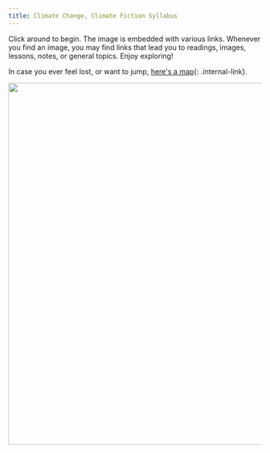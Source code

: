 ```yaml
---
title: Climate Change, Climate Fiction Syllabus
---
```


Click around to begin. The image is embedded with various links. Whenever you find an image, you may find links that lead you to readings, images, lessons, notes, or general topics. Enjoy exploring!

In case you ever feel lost, or want to jump, [here's a map](/rda/cccf-map){: .internal-link}.

<img src="https://elizabethcase.net/rda/assets/tetons_stream_veg.jpg" width="960" height="720" usemap="#syl1">

<map name="syl1">
  <area shape="poly" 
    coords="362,339, 451,366, 591,431, 959,465, 959,718, 489,718, 505,535, 446,462, 398,458" 
    alt="Hydrologic Cycle" 
    href="https://elizabethcase.net/rda/cccf-hydrology">
  <area shape="poly" 
    coords="0,0, 310,33, 329,304, 359,383, 296,439, 181,446, 204,312, 0,294" 
    alt="Geologic Cycle" 
    href="https://elizabethcase.net/rda/cccf-geology.md">
  <area shape="poly" 
    coords="'7,350,94,347,146,354,216,376,180,436,177,463,278,473,346,464,345,510,382,516,393,544,421,550,421,617,420,666,457,719,1,720,1,350"
    alt="Welcome to the Greenhouse" 
    href="https://elizabethcase.net/rda/cccf-greenhouse">
</map> 

<script type="text/javascript" src="../../_plugins/imagemapresizer.js"></script>